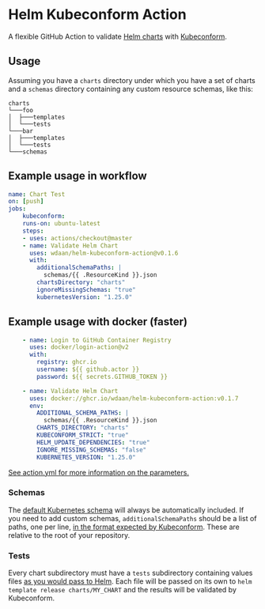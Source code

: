 # Helm Kubeconform Action

A flexible GitHub Action to validate [Helm charts](https://helm.sh/docs/topics/charts/) with [Kubeconform](https://github.com/yannh/kubeconform/).

## Usage

Assuming you have a `charts` directory under which you have a
set of charts and a `schemas` directory containing any custom
resource schemas, like this:

```
charts
└───foo
│  ├───templates
│  └───tests
└───bar
│  ├───templates
│  └───tests
└───schemas
```

## Example usage in workflow

```yaml
name: Chart Test
on: [push] 
jobs:
    kubeconform:
    runs-on: ubuntu-latest
    steps:
    - uses: actions/checkout@master
    - name: Validate Helm Chart
      uses: wdaan/helm-kubeconform-action@v0.1.6
      with:
        additionalSchemaPaths: |
          schemas/{{ .ResourceKind }}.json
        chartsDirectory: "charts"
        ignoreMissingSchemas: "true"
        kubernetesVersion: "1.25.0"
```

## Example usage with docker (faster)
```yaml
    - name: Login to GitHub Container Registry
      uses: docker/login-action@v2
      with:
        registry: ghcr.io
        username: ${{ github.actor }}
        password: ${{ secrets.GITHUB_TOKEN }}

    - name: Validate Helm Chart
      uses: docker://ghcr.io/wdaan/helm-kubeconform-action:v0.1.7
      env:
        ADDITIONAL_SCHEMA_PATHS: |
          schemas/{{ .ResourceKind }}.json
        CHARTS_DIRECTORY: "charts"
        KUBECONFORM_STRICT: "true"
        HELM_UPDATE_DEPENDENCIES: "true"
        IGNORE_MISSING_SCHEMAS: "false"
        KUBERNETES_VERSION: "1.25.0"
```

[See action.yml for more information on the parameters.](action.yml)

### Schemas

The [default Kubernetes
schema](https://github.com/yannh/kubernetes-json-schema/) will always
be automatically included. If you need to add custom schemas,
`additionalSchemaPaths` should be a list of paths, one per line, [in
the format expected by
Kubeconform](https://github.com/yannh/kubeconform/blob/d536a659bdb20ee6d06ab55886b348cd1c0fa21b/Readme.md#overriding-schemas-location---crd-and-openshift-support).
These are relative to the root of your repository.

### Tests

Every chart subdirectory must have a `tests` subdirectory
containing values files [as you would pass to
Helm](https://helm.sh/docs/intro/using_helm/#customizing-the-chart-before-installing).
Each file will be passed on its own to `helm template release
charts/MY_CHART` and the results will be validated by
Kubeconform.
